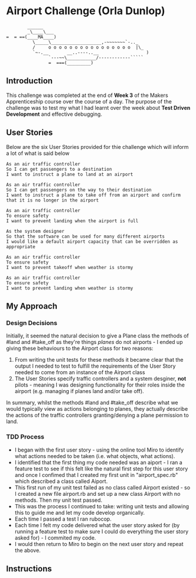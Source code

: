 Airport Challenge (Orla Dunlop)
=================

```
        ______
        _\____\___
=  = ==(____MA____)
          \_____\___________________,-~~~~~~~`-.._
          /     o o o o o o o o o o o o o o o o  |\_
          `~-.__       __..----..__                  )
                `---~~\___________/------------`````
                =  ===(_________)

```

Introduction
---------
This challenge was completed at the end of **Week 3** of the Makers Apprenticeship course over the course of a day. The purpose of the challenge was to test my what I had learnt over the week about **Test Driven Development** and effective debugging.

User Stories
-----
Below are the six User Stories provided for thie challenge which will inform a lot of what is said below

```
As an air traffic controller 
So I can get passengers to a destination 
I want to instruct a plane to land at an airport

As an air traffic controller 
So I can get passengers on the way to their destination 
I want to instruct a plane to take off from an airport and confirm that it is no longer in the airport

As an air traffic controller 
To ensure safety 
I want to prevent landing when the airport is full 

As the system designer
So that the software can be used for many different airports
I would like a default airport capacity that can be overridden as appropriate

As an air traffic controller 
To ensure safety 
I want to prevent takeoff when weather is stormy 

As an air traffic controller 
To ensure safety 
I want to prevent landing when weather is stormy 
```

My Approach
-------
### Design Decisions
Initially, it seemed the natural decision to give a Plane class the methods of #land and #take_off as they're things *planes* do not airports - I ended up giving these behaviours to the Airport class for two reasons:

1. From writing the unit tests for these methods it became clear that the output I needed to test to fulfill the requirements of the User Story needed to come from an instance of the Airport class 
2. The User Stories specify traffic controllers and a system desginer, **not** pilots - meaning I was designing functionality for their roles inside the airport (e.g. managing if planes land and/or take off).

In summary, whilst the methods #land and #take_off describe what we would typically view as actions belonging to planes, they actually describe the actions of the traffic controllers granting/denying a plane permission to land.

### TDD Process
* I began with the first user story - using the online tool Miro to identify what actions needed to be taken (i.e. what objects, what actions).
* I identified that the first thing my code needed was an aiport - I ran a feature test to see if this felt like the natural first step for this user story and once I confimed that I created my first unit in "airport_spec.rb" which described a class called Aiport.
* This first run of my unit test failed as no class called Airport existed - so I created a new file airport.rb and set up a new class Airport with no methods. Then my unit test passed.
* This was the process I continued to take: writing unit tests and allowing this to guide me and let my code develop organically.
* Each time I passed a test I ran rubocop.
* Each time I felt my code delivered what the user story asked for (by running a feature test to make sure I could do everything the user story asked for) - I commited my code.
* I would then return to Miro to begin on the next user story and repeat the above.

Instructions
-----
